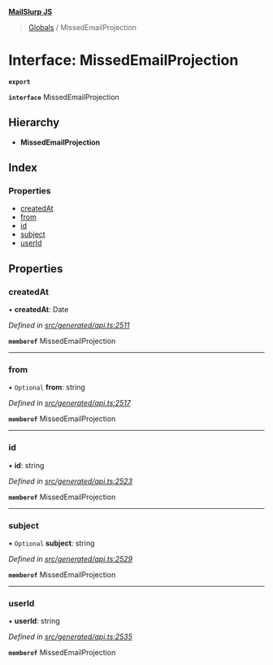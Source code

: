 **[MailSlurp JS](../README.md)**

> [Globals](../README.md) / MissedEmailProjection

# Interface: MissedEmailProjection

**`export`** 

**`interface`** MissedEmailProjection

## Hierarchy

* **MissedEmailProjection**

## Index

### Properties

* [createdAt](missedemailprojection.md#createdat)
* [from](missedemailprojection.md#from)
* [id](missedemailprojection.md#id)
* [subject](missedemailprojection.md#subject)
* [userId](missedemailprojection.md#userid)

## Properties

### createdAt

•  **createdAt**: Date

*Defined in [src/generated/api.ts:2511](https://github.com/mailslurp/mailslurp-client/blob/6b679b8/src/generated/api.ts#L2511)*

**`memberof`** MissedEmailProjection

___

### from

• `Optional` **from**: string

*Defined in [src/generated/api.ts:2517](https://github.com/mailslurp/mailslurp-client/blob/6b679b8/src/generated/api.ts#L2517)*

**`memberof`** MissedEmailProjection

___

### id

•  **id**: string

*Defined in [src/generated/api.ts:2523](https://github.com/mailslurp/mailslurp-client/blob/6b679b8/src/generated/api.ts#L2523)*

**`memberof`** MissedEmailProjection

___

### subject

• `Optional` **subject**: string

*Defined in [src/generated/api.ts:2529](https://github.com/mailslurp/mailslurp-client/blob/6b679b8/src/generated/api.ts#L2529)*

**`memberof`** MissedEmailProjection

___

### userId

•  **userId**: string

*Defined in [src/generated/api.ts:2535](https://github.com/mailslurp/mailslurp-client/blob/6b679b8/src/generated/api.ts#L2535)*

**`memberof`** MissedEmailProjection
